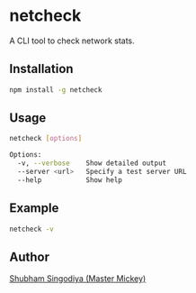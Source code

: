 # netcheck

A CLI tool to check network stats.

## Installation
```bash
npm install -g netcheck
```
## Usage

```bash
netcheck [options]

Options:
  -v, --verbose    Show detailed output
  --server <url>   Specify a test server URL
  --help           Show help
```

## Example
```bash
netcheck -v
```

## Author
[Shubham Singodiya (Master Mickey)](https://shubham-s-socials.vercel.app)


